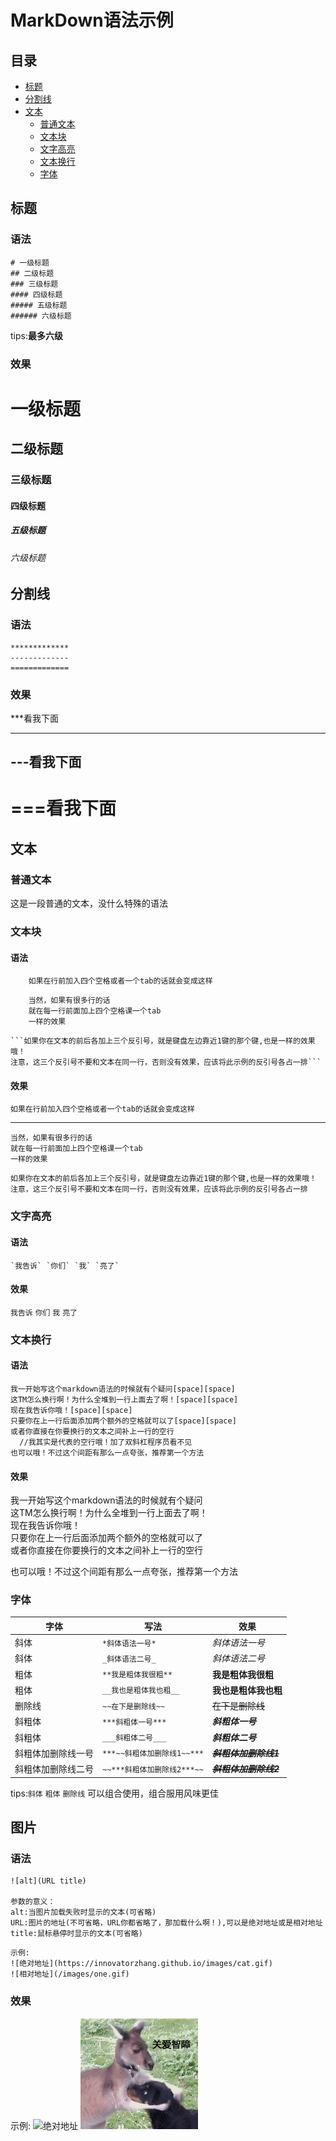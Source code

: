 MarkDown语法示例
================

## 目录

* [标题](#标题)
* [分割线](#分割线)
* [文本](#文本)
    * [普通文本](#普通文本)
    * [文本块](#文本块)
    * [文字高亮](#文字高亮)
    * [文本换行](#文本换行)
    * [字体](#字体)

## 标题

### 语法

```
# 一级标题
## 二级标题
### 三级标题
#### 四级标题
##### 五级标题
###### 六级标题
```
tips:**最多六级**

### 效果

# 一级标题
## 二级标题
### 三级标题
#### 四级标题
##### 五级标题
###### 六级标题

## 分割线

### 语法

```
*************
-------------
=============
```

### 效果

***看我下面
************

---看我下面
----------

===看我下面
==========

## 文本

### 普通文本

这是一段普通的文本，没什么特殊的语法

### 文本块

#### 语法

```
    如果在行前加入四个空格或者一个tab的话就会变成这样
```
```
    当然，如果有很多行的话
    就在每一行前面加上四个空格课一个tab
    一样的效果
```

```
```如果你在文本的前后各加上三个反引号，就是键盘左边靠近1键的那个键,也是一样的效果哦！
注意，这三个反引号不要和文本在同一行，否则没有效果，应该将此示例的反引号各占一排```
```

#### 效果

    如果在行前加入四个空格或者一个tab的话就会变成这样
    
*******************************************************

    当然，如果有很多行的话
    就在每一行前面加上四个空格课一个tab
    一样的效果

```
如果你在文本的前后各加上三个反引号，就是键盘左边靠近1键的那个键,也是一样的效果哦！
注意，这三个反引号不要和文本在同一行，否则没有效果，应该将此示例的反引号各占一排
```

### 文字高亮

#### 语法

```
`我告诉` `你们` `我` `亮了`
```

#### 效果

`我告诉` `你们` `我` `亮了`

### 文本换行

#### 语法

```
我一开始写这个markdown语法的时候就有个疑问[space][space]  
这TM怎么换行啊！为什么全堆到一行上面去了啊！[space][space]   
现在我告诉你哦！[space][space]   
只要你在上一行后面添加两个额外的空格就可以了[space][space]   
或者你直接在你要换行的文本之间补上一行的空行
  //我其实是代表的空行哦！加了双斜杠程序员看不见
也可以哦！不过这个间距有那么一点夸张，推荐第一个方法
```

#### 效果

我一开始写这个markdown语法的时候就有个疑问  
这TM怎么换行啊！为什么全堆到一行上面去了啊！  
现在我告诉你哦！  
只要你在上一行后面添加两个额外的空格就可以了  
或者你直接在你要换行的文本之间补上一行的空行

也可以哦！不过这个间距有那么一点夸张，推荐第一个方法

### 字体

|字体|写法|效果
|----|----|---
|斜体|`*斜体语法一号*`|*斜体语法一号*
|斜体|`_斜体语法二号_`|_斜体语法二号_
|粗体|`**我是粗体我很粗**`|**我是粗体我很粗**
|粗体|`__我也是粗体我也粗__`|__我也是粗体我也粗__
|删除线|`~~在下是删除线~~`|~~在下是删除线~~
|斜粗体|`***斜粗体一号***`|***斜粗体一号***
|斜粗体|`___斜粗体二号___`|___斜粗体二号___
|斜粗体加删除线一号|`***~~斜粗体加删除线1~~***`|***~~斜粗体加删除线1~~***
|斜粗体加删除线二号|`~~***斜粗体加删除线2***~~`|~~***斜粗体加删除线2***~~

tips:`斜体` `粗体` `删除线` 可以组合使用，组合服用风味更佳


## 图片

### 语法

```
![alt](URL title)

参数的意义：
alt:当图片加载失败时显示的文本(可省略)
URL:图片的地址(不可省略，URL你都省略了，那加载什么啊！),可以是绝对地址或是相对地址
title:鼠标悬停时显示的文本(可省略)
```

```
示例:
![绝对地址](https://innovatorzhang.github.io/images/cat.gif)
![相对地址](/images/one.gif)
```

### 效果

示例:
![绝对地址](https://innovatorzhang.github.io/images/cat.gif)
![相对地址](/images/one.gif)